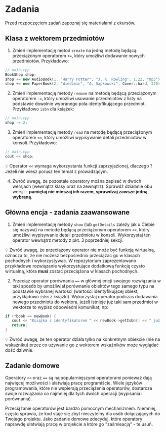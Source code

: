 # Zadania

Przed rozpoczęciem zadań zapoznaj się materiałami z ekursów.

## Klasa z wektorem przedmiotów

1. Zmień implementację metod `create` na jedną metodę będącą przeciążonym operatorem `+=`, który umożliwi dodawanie nowych przedmiotów. Przykładowo:

```C++
// main.cpp
BookShop shop;
shop += new AudioBook(1, "Harry Potter", "J. K. Rowling", 1.22, "mp3");
shop += new PaperBook(2, "Wiedźmin", "A. Sapkowski", Cover::hard, 320);
```

2. Zmień implementację metody `remove` na metodę będącą przeciążonym operatorem `-=`, który umożliwi usuwanie przedmiotów z listy na podstawie dowolnie wybranego pola identyfikującego przedmiot. Przykładowo `isbn` dla książek:

```C++
// main.cpp
shop -= 2;
```

3. Zmień implementację metody `read` na metodę będącą przeciążonym operatorem `<<`, który umożliwi wypisywanie detali przedmiotów w konsoli. Przykładowo:

```C++
// main.cpp
cout << shop;
```

:bulb: Operator `<<` wymaga wykorzystania funkcji zaprzyjaźionej, dlaczego ? Jeżeli nie wiesz porusz ten temat z prowadzącym. 

4. Zwróć uwagę, że pozostałe operatory można zapisać w dwóch wersjach (wewnątrz klasy oraz na zewnątrz). Sprawdź działanie obu wersji - **pamiętaj nie mieszaj ich razem, sprawdzaj zawsze jedną wybraną**.

## Główna encja - zadania zaawansowane

1. Zmień implementację metody `show` (lub `getDetails` zależy jak u Ciebie się nazywa) na metodę będącą przeciążonym operatorem `<<`, który umożliwi wypisywanie detali przedmiotu w konsoli. Wykorzystaj ten operator wewnątrz metody z pkt. 3 poprzedniej sekcji.

:bulb: Zwróć uwagę, że przeciążony operator nie może być funkcją wirtualną, oznacza to, że nie możesz bezpośrednio przeciążać go w klasach pochodnych i wykorzystywać. W repozytorium zaprezentowano przykładowe rozwiązanie wykorzystujące dodatkową funkcję czysto wirtualną, która **musi** zostać przeciążona w klasach pochodnych.

2. Przeciąż operator porównania `==` w głównej encji swojego rozwiązania w taki sposób by umożliwiał porównanie obiektów tego samego typu na podstawie wybranej wartości (wartości identyfikującej obiekt, przykłądowo `isbn` z książki). Wykorzystaj operator podczas dodawania nowego przedmiotu do wektora, jeżeli istnieje już taki sam przedmiot w wektorze to wypisz odpowiedni komunikat, np:

```C++
if (*book == newBook) {
   cout << "Książka z identyfikatorem " << newBook->getIsbn() << " już istnieje" << endl;
   return;
}
```

:bulb: Zwróć uwagę, że ten operator działa tylko na konkretnym obiekcie (nie na wskaźniku) przez co używanie go z wektorem wskaźników może wyglądać dość dziwnie.

## Zadanie domowe

Operatory `<<` oraz `==` są najpopularniejszymi operatorami ponieważ dają najwięcej możliwości i ułatwiają pracę programiście. Wiele języków programowania, które nie wspierają przeciążenia operatorów, dostarcza swoje rozwiązania co najmniej dla tych dwóch operacji (wypisania i porównania).

Przeciążanie operatorów jest bardzo pomocnym mechanizmem. Niemniej, często sprawia, że kod staje się zbyt nieczytelny dla osób dołączających do Twojego projektu. Jako zadanie domowe zdecyduj, które operatory naprawdę ułatwiają pracę w projekcie a które go "zaśmieacją" - te usuń.
